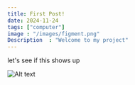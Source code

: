 ```yaml
---
title: First Post!
date: 2024-11-24
tags: ["computer"]
image : "/images/figment.png"
Description  : "Welcome to my project"
---
```


let's see if this shows up

![Alt text](/images/figment.png)